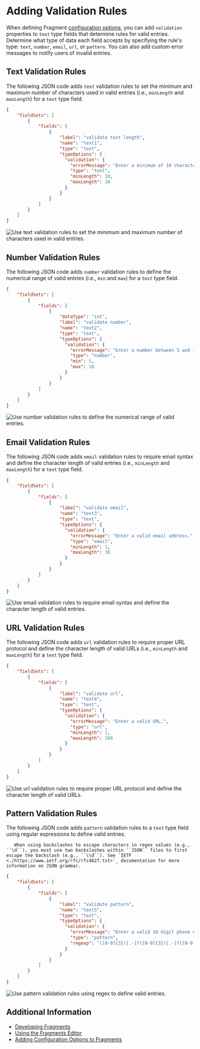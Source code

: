 # Adding Validation Rules

When defining Fragment [configuration options](./adding-configuration-options-to-fragments.md), you can add `validation` properties to `text` type fields that determine rules for valid entries. Determine what type of data each field accepts by specifying the rule's type: `text`, `number`, `email`, `url`, or `pattern`. You can also add custom error messages to notify users of invalid entries.

## Text Validation Rules

The following JSON code adds `text` validation rules to set the minimum and maximum number of characters used in valid entries (i.e., `minLength` and `maxLength`) for a `text` type field.

```json
{
	"fieldSets": [
		{
			"fields": [
				{
					"label": "validate text length",
					"name": "text1",
					"type": "text",
					"typeOptions": {
					  "validation": {
					    "errorMessage": "Enter a minimum of 10 characters. Entries cannot exceed 30 characters.",
					    "type": "text",
					    "minLength": 10,
					    "maxLength": 30
					  }
					}
				}
			]
		}
	]
}
```

![Use text validation rules to set the minimum and maximum number of characters used in valid entries.](./adding-validation-rules/images/01.png)

## Number Validation Rules

The following JSON code adds `number` validation rules to define the numerical range of valid entries (i.e., `min` and `max`) for a `text` type field.

```json
{
	"fieldSets": [
		{
			"fields": [
				{
					"dataType": "int",
					"label": "validate number",
					"name": "text2",
					"type": "text",
					"typeOptions": {
					  "validation": {
					    "errorMessage": "Enter a number between 5 and 10.",
					    "type": "number",
					    "min": 5,
					    "max": 10
					  }
					}
				}
			]
		}
	]
}
```

![Use number validation rules to define the numerical range of valid entries.](./adding-validation-rules/images/02.png)

## Email Validation Rules

The following JSON code adds `email` validation rules to require email syntax and define the character length of valid entries (i.e., `minLength` and `maxLength`) for a `text` type field.

```json
{
	"fieldSets": [
		{
			"fields": [
				{
					"label": "validate email",
					"name": "text3",
					"type": "text",
					"typeOptions": {
					  "validation": {
					    "errorMessage": "Enter a valid email address.",
					    "type": "email",
					    "minLength": 1,
					    "maxLength": 30
					  }
					}
				}
			]
		}
	]
}
```

![Use email validation rules to require email syntax and define the character length of valid entries.](./adding-validation-rules/images/03.png)

## URL Validation Rules

The following JSON code adds `url` validation rules to require proper URL protocol and define the character length of valid URLs (i.e., `minLength` and `maxLength`) for a `text` type field.

```json
{
	"fieldSets": [
		{
			"fields": [
				{
					"label": "validate url",
					"name": "text4",
					"type": "text",
					"typeOptions": {
					  "validation": {
					    "errorMessage": "Enter a valid URL.",
					    "type": "url",
					    "minLength": 1,
					    "maxLength": 100
					  }
					}
				}
			]
		}
	]
}
```

![Use url validation rules to require proper URL protocol and define the character length of valid URLs.](./adding-validation-rules/images/04.png)

## Pattern Validation Rules

The following JSON code adds `pattern` validation rules to a `text` type field using regular expressions to define valid entries.

```note::
   When using backslashes to escape characters in regex values (e.g., ``\d``), you must use two backslashes within ``JSON`` files to first escape the backslash (e.g., ``\\d``). See `IETF <./https://www.ietf.org/rfc/rfc4627.txt>`_ documentation for more information on JSON grammar.
```

```json
{
	"fieldSets": [
		{
			"fields": [
				{
					"label": "validate pattern",
					"name": "text5",
					"type": "text",
					"typeOptions": {
					  "validation": {
					    "errorMessage": "Enter a valid 10 digit phone number.",
					    "type": "pattern",
					    "regexp": "([0-9]{3})[.-]?([0-9]{3})[.-]?([0-9]{4})"
					  }
					}
				}
			]
		}
	]
}
```

![Use pattern validation rules using regex to define valid entries.](./adding-validation-rules/images/05.png)

## Additional Information

* [Developing Fragments](./developing-fragments-intro.md)
* [Using the Fragments Editor](./using-the-fragments-editor.md)
* [Adding Configuration Options to Fragments](./adding-configuration-options-to-fragments.md)
